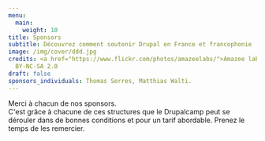 ```yaml
---
menu:
  main:
    weight: 10
title: Sponsors
subtitle: Découvrez comment soutenir Drupal en France et francophonie
image: /img/cover/ddd.jpg
credits: <a href="https://www.flickr.com/photos/amazeelabs/">Amazee labs</a> CC
  BY-NC-SA 2.0
draft: false
sponsors_individuals: Thomas Serres, Matthias Walti.
---
```


Merci à chacun de nos sponsors.\
C'est grâce à chacune de ces structures que le Drupalcamp peut se dérouler dans de bonnes conditions et pour un tarif abordable. Prenez le temps de les remercier.
